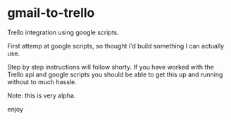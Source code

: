 gmail-to-trello
===============

Trello integration using google scripts.

First attemp at google scripts, so thought i'd build something I can actually use.

Step by step instructions will follow shorty.  If you have worked with the Trello api and google scripts you should be able to get this up and running without to much hassle.

Note: this is very alpha.

enjoy
